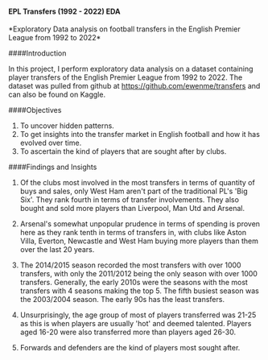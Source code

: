 
<h4>EPL Transfers (1992 - 2022) EDA</h4>
*Exploratory Data analysis on football transfers in the English Premier League from 1992 to 2022*
 
####Introduction


In this project, I perform exploratory data analysis on a dataset containing player transfers of the English Premier League from 1992 to 2022. The dataset was pulled from github at https://github.com/ewenme/transfers and can also be found on Kaggle.

####Objectives

1. To uncover hidden patterns.
2. To get insights into the transfer market in English football and how it has evolved over time.
3. To ascertain the kind of players that are sought after by clubs.

####Findings and Insights

1. Of the clubs most involved in the most transfers in terms of quantity of buys and sales, only West Ham aren't part of the traditional PL's 'Big Six'. They rank fourth in terms of transfer involvements. They also bought and sold more players than Liverpool, Man Utd and Arsenal.

2. Arsenal's somewhat unpopular prudence in terms of spending is proven here as they rank tenth in terms of transfers in, with clubs like Aston Villa, Everton, Newcastle and West Ham buying more players than them over the last 20 years. 

3. The 2014/2015 season recorded the most transfers with over 1000 transfers, with only the 2011/2012 being the only season with over 1000 transfers. Generally, the early 2010s were the seasons with the most transfers with 4 seasons making the top 5. The fifth busiest season was the 2003/2004 season. The early 90s has the least transfers.

4. Unsurprisingly, the age group of most of players transferred was 21-25 as this is when players are usually 'hot' and deemed talented. Players aged 16-20 were also transferred more than players aged 26-30.

5. Forwards and defenders are the kind of players most sought after.

